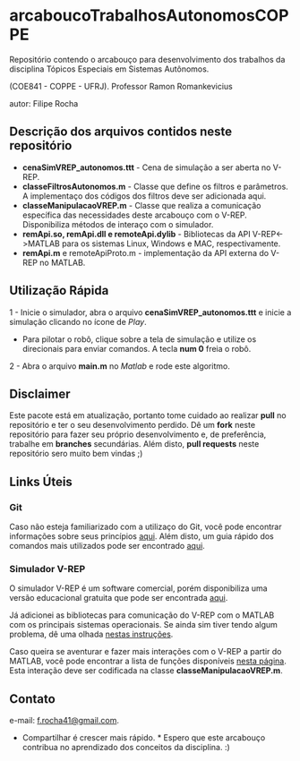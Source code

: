 # arcaboucoTrabalhosAutonomosCOPPE

Repositório contendo o arcabouço para desenvolvimento dos trabalhos da disciplina Tópicos Especiais em Sistemas Autônomos.

(COE841 - COPPE - UFRJ). Professor Ramon Romankevicius

autor: Filipe Rocha

## Descrição dos arquivos contidos neste repositório

- **cenaSimVREP_autonomos.ttt** - Cena de simulação a ser aberta no V-REP.
- **classeFiltrosAutonomos.m**  - Classe que define os filtros e parâmetros. A implementaço dos códigos dos filtros deve ser adicionada aqui.
- **classeManipulacaoVREP.m**   - Classe que realiza a comunicação específica das necessidades deste arcabouço com o V-REP. Disponibiliza métodos de interaço com o simulador.
- **remApi.so, remApi.dll e remoteApi.dylib**  - Bibliotecas da API V-REP<->MATLAB para os sistemas Linux, Windows e MAC, respectivamente.
- **remApi.m** e remoteApiProto.m - implementação da API externa do V-REP no MATLAB.

## Utilização Rápida

1 - Inicie o simulador, abra o arquivo **cenaSimVREP_autonomos.ttt** e inicie a simulação clicando no ícone de *Play*.
  - Para pilotar o robô, clique sobre a tela de simulação e utilize os direcionais para enviar comandos. A tecla **num 0** freia o robô.
  
2 - Abra o arquivo **main.m** no *Matlab* e rode este algoritmo.

## Disclaimer

Este pacote está em atualização, portanto tome cuidado ao realizar **pull** no repositório e ter o seu desenvolvimento perdido. Dê um **fork** neste repositório para fazer seu próprio desenvolvimento e, de preferência, trabalhe em **branches** secundárias. Além disto, **pull requests** neste repositório sero muito bem vindas ;)

## Links Úteis

### Git

Caso não esteja familiarizado com a utilizaço do Git, você pode encontrar informações sobre seus princípios [aqui](https://git-scm.com/book/pt-br/v1/Primeiros-passos-No%C3%A7%C3%B5es-B%C3%A1sicas-de-Git). Além disto, um guia rápido dos comandos mais utilizados pode ser encontrado [aqui](http://rogerdudler.github.io/git-guide/index.pt_BR.html).

### Simulador V-REP

O simulador V-REP é um software comercial, porém disponibiliza uma versão educacional gratuita que pode ser encontrada [aqui](http://www.coppeliarobotics.com/downloads.html).

Já adicionei as bibliotecas para comunicação do V-REP com o MATLAB com os principais sistemas operacionais. Se ainda sim tiver tendo algum problema, dê uma olhada [nestas instruções](http://www.coppeliarobotics.com/helpFiles/en/remoteApiClientSide.htm).

Caso queira se aventurar e fazer mais interações com o V-REP a partir do MATLAB, você pode encontrar a lista de funções disponíveis [nesta página](http://www.coppeliarobotics.com/helpFiles/en/remoteApiFunctionsMatlab.htm). Esta interação deve ser codificada na classe **classeManipulacaoVREP.m**.

## Contato

e-mail: f.rocha41@gmail.com.

* Compartilhar é crescer mais rápido. *
Espero que este arcabouço contribua no aprendizado dos conceitos da disciplina. :)


